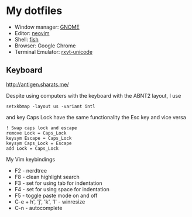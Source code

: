 # My dotfiles

* Window manager: [GNOME](http://gnome.org/)
* Editor: [neovim](https://neovim.io/)
* Shell: [fish](https://fishshell.com)
* Browser: Google Chrome
* Terminal Emulator: [rxvt-unicode](http://software.schmorp.de/pkg/rxvt-unicode.html)


## Keyboard

http://antigen.sharats.me/

Despite using computers with the keyboard with the ABNT2 layout, I use


```
setxkbmap -layout us -variant intl
```

and key Caps Lock have the same functionality the Esc key and vice versa

```
! Swap caps lock and escape
remove Lock = Caps_Lock
keysym Escape = Caps_Lock
keysym Caps_Lock = Escape
add Lock = Caps_Lock
```

My Vim keybindings

* F2 - nerdtree
* F8 - clean highlight search
* F3 - set for using tab for indentation
* F4 - set for using space for indentation
* F5  - toggle paste mode on and off
* C-e + h', 'j', 'k', 'l'  - winresize
* C-n - autocomplete
